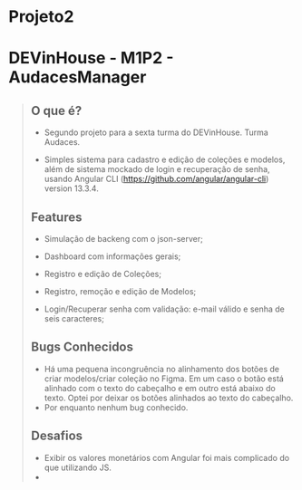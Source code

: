 # Projeto2

# **DEVinHouse - M1P2 - AudacesManager**

>## O que é?
> - Segundo projeto para a sexta turma do DEVinHouse. Turma Audaces.
>
> - Simples sistema para cadastro e edição de coleções e modelos, além de sistema mockado de login e recuperação de senha, usando Angular CLI (https://github.com/angular/angular-cli) version 13.3.4.
>
>## Features
> - Simulação de backeng com o json-server;
>
> - Dashboard com informações gerais;
> 
> - Registro e edição de Coleções;
>
> - Registro, remoção e edição de Modelos;
>
> - Login/Recuperar senha com validação: e-mail válido e senha de seis caracteres;
>
>## Bugs Conhecidos
> - Há uma pequena incongruência no alinhamento dos botões de criar modelos/criar coleção no Figma. Em um caso o botão está alinhado com o texto do cabeçalho e em outro está abaixo do texto. Optei por deixar os botões alinhados ao texto do cabeçalho.
> - Por enquanto nenhum bug conhecido.
>
> ## Desafios
> - Exibir os valores monetários com Angular foi mais complicado do que utilizando JS.
> - 
